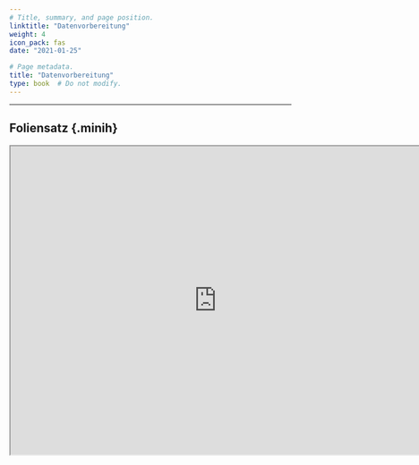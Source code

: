 ```yaml
---
# Title, summary, and page position.
linktitle: "Datenvorbereitung"
weight: 4
icon_pack: fas
date: "2021-01-25"

# Page metadata.
title: "Datenvorbereitung"
type: book  # Do not modify.
---
```


<style>
code{
  color: #2a7792;
}
.hljs{
  font-size: 16px
}
.minih{
  font-size: 1px;
  margin: 0px 0px 0px 0px;
}

.highlight {
    position: relative;
}
.highlight pre {
    padding: 15px;
}
.highlight-copy-btn {
    position: absolute;
    top: 7px;
    right: 7px;
    border: 0;
    border-radius: 4px;
    padding: 5px;
    font-size: 0.7em;
    line-height: 1.8;
    color: #fff;
    background-color: #777;
    min-width: 55px;
    text-align: center;
}
.highlight-copy-btn:hover {
    background-color: #666;
}
</style>
---



## Foliensatz {.minih}


<iframe src="https://drive.google.com/file/d/1uzd14jDOWisxW88HUc6urVVUW-o2z3U8/preview" width="736" height="552" allow="autoplay"></iframe>


<br>


<style>
h1 {color: #2a7792;}
</style>
